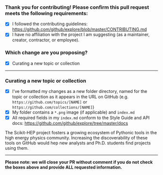 ### Thank you for contributing! Please confirm this pull request meets the following requirements:

- [x] I followed the contributing guidelines: https://github.com/github/explore/blob/master/CONTRIBUTING.md
- [x] I have no affiliation with the project I am suggesting (as a maintainer, creator, contractor, or employee).

### Which change are you proposing?

  - [x] Curating a new topic or collection

---------------------------------------------------------------------

<!-- ⚠️ ... or this section ⚠️ -->
### Curating a new topic or collection

- [x] I've formatted my changes as a new folder directory, named for the topic or collection as it appears in the URL on GitHub (e.g. `https://github.com/topics/[NAME]` or `https://github.com/collections/[NAME]`)
- [x] My folder contains a `*.png` image (if applicable) and `index.md`
- [x] All required fields in my `index.md` conform to the Style Guide and API docs: https://github.com/github/explore/tree/master/docs

The Scikit-HEP project fosters a growing ecosystem of Pythonic tools in the high energy physics community. Increasing the discoverability of these tools on GitHub would hep new analysts and Ph.D. students find projects using them.

---------------------------------------------------------------------

**Please note: we will close your PR without comment if you do not check the boxes above and provide ALL requested information.**
